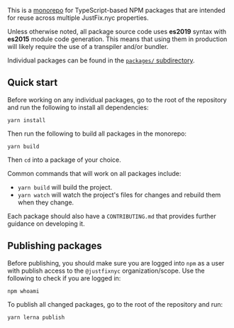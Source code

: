 This is a [monorepo][] for TypeScript-based NPM packages that are
intended for reuse across multiple JustFix.nyc properties.

Unless otherwise noted, all package source code uses **es2019** syntax
with **es2015** module code generation. This means that using them
in production will likely require the use of a transpiler and/or bundler.

Individual packages can be found in the [`packages/` subdirectory](packages/).

## Quick start

Before working on any individual packages, go to the root of the repository and
run the following to install all dependencies:

```
yarn install
```

Then run the following to build all packages in the monorepo:

```
yarn build
```

Then `cd` into a package of your choice.

Common commands that will work on all packages include:

* `yarn build` will build the project.
* `yarn watch` will watch the project's files for changes and rebuild them
  when they change.

Each package should also have a `CONTRIBUTING.md` that provides further
guidance on developing it.

## Publishing packages

Before publishing, you should make sure you are logged into `npm` as a
user with publish access to the `@justfixnyc` organization/scope.  Use
the following to check if you are logged in:

```
npm whoami
```

To publish all changed packages, go to the root of the repository and run:

```
yarn lerna publish
```

[monorepo]: https://en.wikipedia.org/wiki/Monorepo
